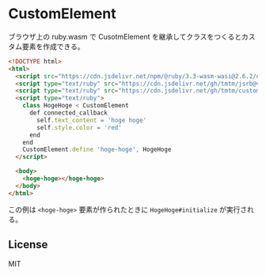# CustomElement

ブラウザ上の ruby.wasm で CusotmElement を継承してクラスをつくるとカスタム要素を作成できる。

```html
<!DOCTYPE html>
<html>
  <script src="https://cdn.jsdelivr.net/npm/@ruby/3.3-wasm-wasi@2.6.2/dist/browser.script.iife.js"></script>
  <script type="text/ruby" src="https://cdn.jsdelivr.net/gh/tmtm/jsrb@v0.1.0/jsrb.rb"></script>
  <script type="text/ruby" src="https://cdn.jsdelivr.net/gh/tmtm/custom_element@v0.0.5/lib/custom_element.rb"></script>
  <script type="text/ruby">
    class HogeHoge < CustomElement
      def connected_callback
        self.text_content = 'hoge hoge'
        self.style.color = 'red'
      end
    end
    CustomElement.define 'hoge-hoge', HogeHoge
  </script>

  <body>
    <hoge-hoge></hoge-hoge>
  </body>
</html>
```

この例は `<hoge-hoge>` 要素が作られたときに `HogeHoge#initialize` が実行される。

## License

MIT

